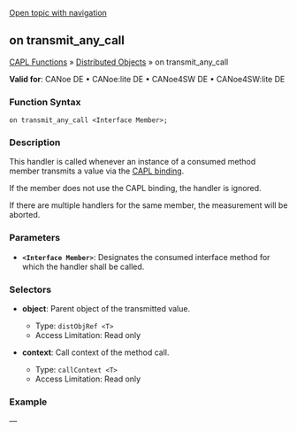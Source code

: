 [Open topic with navigation](../../../../../CANoeDEFamily.htm#Topics/CAPLFunctions/DistributedObjects/EventProcedures/CAPLfunctionOnTransmitAnyCall.md)

## on transmit_any_call

[CAPL Functions](../../CAPLfunctions.md) » [Distributed Objects](../CAPLfunctionsDOOverview.md) » on transmit_any_call

**Valid for**: CANoe DE • CANoe:lite DE • CANoe4SW DE • CANoe4SW:lite DE

### Function Syntax

`on transmit_any_call <Interface Member>;`

### Description

This handler is called whenever an instance of a consumed method member transmits a value via the [CAPL binding](../../../CANoeCANalyzer/CommunicationConcept/CCDOCAPLBinding.md).

If the member does not use the CAPL binding, the handler is ignored.

If there are multiple handlers for the same member, the measurement will be aborted.

### Parameters

- **`<Interface Member>`**: Designates the consumed interface method for which the handler shall be called.

### Selectors

- **object**: Parent object of the transmitted value.
  - Type: `distObjRef <T>`
  - Access Limitation: Read only

- **context**: Call context of the method call.
  - Type: `callContext <T>`
  - Access Limitation: Read only

### Example

—
